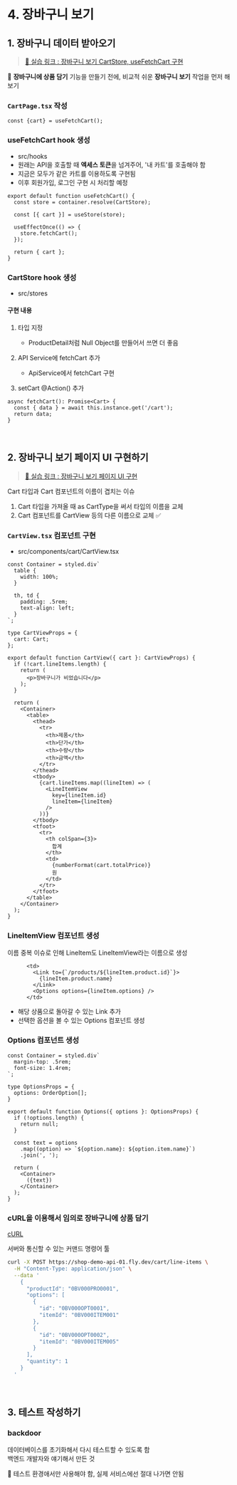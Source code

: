 # 4. 장바구니 보기

## 1. 장바구니 데이터 받아오기

> [🔗 실습 링크 : 장바구니 보기 CartStore, useFetchCart 구현](https://github.com/ShinjungOh/2023-learn-react/commit/3ab76dbfa50708e0f7568817828d774b792c315c)

🎯 **장바구니에 상품 담기** 기능을 만들기 전에, 비교적 쉬운 **장바구니 보기** 작업을 먼저 해보기 

### `CartPage.tsx` 작성

```tsx
const {cart} = useFetchCart();
```

### useFetchCart hook 생성

* src/hooks
* 원래는 API을 호출할 때 **엑세스 토큰**을 넘겨주어, '내 카트'를 호출해야 함
* 지금은 모두가 같은 카트를 이용하도록 구현됨
* 이후 회원가입, 로그인 구현 시 처리할 예정  

```tsx
export default function useFetchCart() {
  const store = container.resolve(CartStore);

  const [{ cart }] = useStore(store);

  useEffectOnce(() => {
    store.fetchCart();
  });

  return { cart };
}
```

### CartStore hook 생성 

* src/stores

#### 구현 내용

1. 타입 지정
   * ProductDetail처럼 Null Object를 만들어서 쓰면 더 좋음

2. API Service에 fetchCart 추가
   * ApiService에서 fetchCart 구현

3. setCart @Action() 추가 

```
async fetchCart(): Promise<Cart> {
  const { data } = await this.instance.get('/cart');
  return data;
}
```

<br>

## 2. 장바구니 보기 페이지 UI 구현하기

> [🔗 실습 링크 : 장바구니 보기 페이지 UI 구현](https://github.com/ShinjungOh/2023-learn-react/commit/e3cff1d21d2a163596066b382245ad53caa2523b)

Cart 타입과 Cart 컴포넌트의 이름이 겹치는 이슈 

1. Cart 타입을 가져올 때 as CartType을 써서 타입의 이름을 교체 
2. Cart 컴포넌트를 CartView 등의 다른 이름으로 교체 ✅

### `CartView.tsx` 컴포넌트 구현

* src/components/cart/CartView.tsx

```tsx
const Container = styled.div`
  table {
    width: 100%;
  }

  th, td {
    padding: .5rem;
    text-align: left;
  }
`;

type CartViewProps = {
  cart: Cart;
};

export default function CartView({ cart }: CartViewProps) {
  if (!cart.lineItems.length) {
    return (
      <p>장바구니가 비었습니다</p>
    );
  }

  return (
    <Container>
      <table>
        <thead>
          <tr>
            <th>제품</th>
            <th>단가</th>
            <th>수량</th>
            <th>금액</th>
          </tr>
        </thead>
        <tbody>
          {cart.lineItems.map((lineItem) => (
            <LineItemView
              key={lineItem.id}
              lineItem={lineItem}
            />
          ))}
        </tbody>
        <tfoot>
          <tr>
            <th colSpan={3}>
              합계
            </th>
            <td>
              {numberFormat(cart.totalPrice)}
              원
            </td>
          </tr>
        </tfoot>
      </table>
    </Container>
  );
}
```

### LineItemView 컴포넌트 생성

이름 중복 이슈로 인해 LineItem도 LineItemView라는 이름으로 생성 

```tsx
      <td>
        <Link to={`/products/${lineItem.product.id}`}>
          {lineItem.product.name}
        </Link>
        <Options options={lineItem.options} />
      </td>
```

* 해당 상품으로 돌아갈 수 있는 Link 추가
* 선택한 옵션을 볼 수 있는 Options 컴포넌트 생성 

### Options 컴포넌트 생성

```tsx
const Container = styled.div`
  margin-top: .5rem;
  font-size: 1.4rem;
`;

type OptionsProps = {
  options: OrderOption[];
}

export default function Options({ options }: OptionsProps) {
  if (!options.length) {
    return null;
  }

  const text = options
    .map((option) => `${option.name}: ${option.item.name}`)
    .join(', ');

  return (
    <Container>
      ({text})
    </Container>
  );
}
```

### cURL을 이용해서 임의로 장바구니에 상품 담기

[cURL](https://ko.wikipedia.org/wiki/CURL)  

서버와 통신할 수 있는 커맨드 명령어 툴

```bash
curl -X POST https://shop-demo-api-01.fly.dev/cart/line-items \
  -H "Content-Type: application/json" \
  --data '
    {
      "productId": "0BV000PRO0001",
      "options": [
        {
          "id": "0BV000OPT0001",
          "itemId": "0BV000ITEM001"
        },
        {
          "id": "0BV000OPT0002",
          "itemId": "0BV000ITEM005"
        }
      ],
      "quantity": 1
    }
  '
```

<br>

## 3. 테스트 작성하기 

### backdoor

데이터베이스를 초기화해서 다시 테스트할 수 있도록 함  
백엔드 개발자와 얘기해서 만든 것 

🚨 테스트 환경애서만 사용해야 함, 실제 서비스에선 절대 나가면 안됨 


